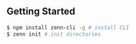 ## Getting Started

```sh
$ npm install zenn-cli -g # install CLI
$ zenn init # init directories
```
